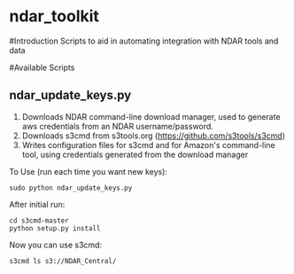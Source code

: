 ndar_toolkit
============

#Introduction
Scripts to aid in automating integration with NDAR tools and data

#Available Scripts
## ndar_update_keys.py
1. Downloads NDAR command-line download manager, used to generate aws credentials from an NDAR username/password.
2. Downloads s3cmd from s3tools.org (https://github.com/s3tools/s3cmd)
3. Writes configuration files for s3cmd and for Amazon's command-line tool, using credentials generated from the download manager

To Use (run each time you want new keys):
```shell
sudo python ndar_update_keys.py
```

After initial run:
```shell
cd s3cmd-master
python setup.py install
```

Now you can use s3cmd:
```shell
s3cmd ls s3://NDAR_Central/
```


